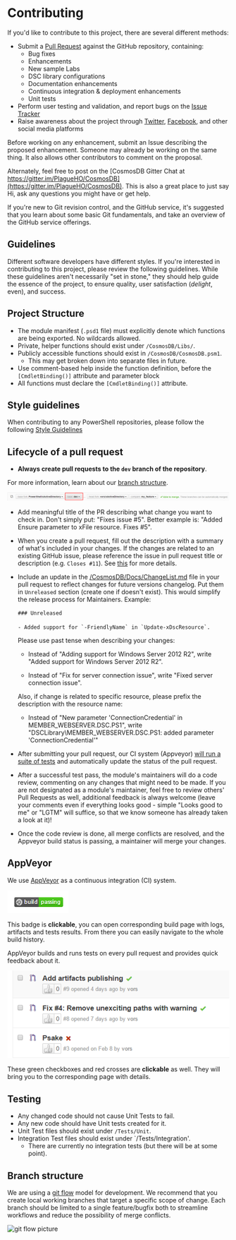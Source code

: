 # Contributing

If you'd like to contribute to this project, there are several different methods:

- Submit a [Pull Request](https://www.github.com/PlagueHO/CosmosDB/pulls) against the GitHub repository, containing:
  - Bug fixes
  - Enhancements
  - New sample Labs
  - DSC library configurations
  - Documentation enhancements
  - Continuous integration & deployment enhancements
  - Unit tests
- Perform user testing and validation, and report bugs on the [Issue Tracker](https://www.github.com/PlagueHO/CosmosDB/issues)
- Raise awareness about the project through [Twitter](https://twitter.com/#PowerShell), [Facebook](https://facebook.com), and other social media platforms

Before working on any enhancement, submit an Issue describing the proposed enhancement. Someone may already be working on the same thing. It also allows other contributors to comment on the proposal.

Alternately, feel free to post on the [CosmosDB Gitter Chat at https://gitter.im/PlagueHO/CosmosDB](https://gitter.im/PlagueHO/CosmosDB). This is also a great place to just say Hi, ask any questions you might have or get help.

If you're new to Git revision control, and the GitHub service, it's suggested that you learn about some basic Git fundamentals, and take an overview of the GitHub service offerings.

## Guidelines

Different software developers have different styles. If you're interested in contributing to this project, please review the following guidelines.
While these guidelines aren't necessarily "set in stone," they should help guide the essence of the project, to ensure quality, user satisfaction (*delight*, even), and success.

## Project Structure

- The module manifest (`.psd1` file) must explicitly denote which functions are being exported. No wildcards allowed.
- Private, helper functions should exist under `/CosmosDB/Libs/`.
- Publicly accessible functions should exist in `/CosmosDB/CosmosDB.psm1`.
  - This may get broken down into separate files in future.
- Use comment-based help inside the function definition, before the `[CmdletBinding()]` attribute and parameter block
- All functions must declare the `[CmdletBinding()]` attribute.

## Style guidelines

When contributing to any PowerShell repositories, please follow the following [Style Guidelines](/.github/STYLEGUIDELINES.md)

## Lifecycle of a pull request

- **Always create pull requests to the `dev` branch of the repository**.

For more information, learn about our [branch structure](#branch-structure).

![Github-PR-dev.png](Images/Github-PR-dev.png)

- Add meaningful title of the PR describing what change you want to check in. Don't simply put: "Fixes issue #5". Better example is: "Added Ensure parameter to xFile resource. Fixes #5".

- When you create a pull request, fill out the description with a summary of what's included in your changes.
  If the changes are related to an existing GitHub issue, please reference the issue in pull request title or description (e.g. ```Closes #11```). See [this](https://help.github.com/articles/closing-issues-via-commit-messages/) for more details.

- Include an update in the [/CosmosDB/Docs/ChangeList.md](/CosmosDB/Docs/ChangeList.md) file in your pull request to reflect changes for future versions changelog. Put them in `Unreleased` section (create one if doesn't exist). This would simplify the release process for Maintainers. Example:

  ```
  ### Unreleased

  - Added support for `-FriendlyName` in `Update-xDscResource`.
  ```

  Please use past tense when describing your changes:

  - Instead of "Adding support for Windows Server 2012 R2", write "Added support for Windows Server 2012 R2".

  - Instead of "Fix for server connection issue", write "Fixed server connection issue".

  Also, if change is related to specific resource, please prefix the description with the resource name:

  - Instead of "New parameter 'ConnectionCredential' in MEMBER_WEBSERVER.DSC.PS1", write "DSCLibrary\MEMBER_WEBSERVER.DSC.PS1: added parameter 'ConnectionCredential'"

- After submitting your pull request, our CI system (Appveyor) [will run a suite of tests](#appveyor) and automatically update the status of the pull request.
- After a successful test pass, the module's maintainers will do a code review, commenting on any changes that might need to be made. If you are not designated as a module's maintainer, feel free to review others' Pull Requests as well, additional feedback is always welcome (leave your comments even if everything looks good - simple "Looks good to me" or "LGTM" will suffice, so that we know someone has already taken a look at it)!
- Once the code review is done, all merge conflicts are resolved, and the Appveyor build status is passing, a maintainer will merge your changes.

## AppVeyor

We use [AppVeyor](http://www.appveyor.com/) as a continuous integration (CI) system.

![AppVeyor-Badge-Green.png](Images/AppVeyor-Badge-Green.png)

This badge is **clickable**, you can open corresponding build page with logs, artifacts and tests results.
From there you can easily navigate to the whole build history.

AppVeyor builds and runs tests on every pull request and provides quick feedback about it.

![AppVeyor-Github](Images/AppVeyor-Github.png)

These green checkboxes and red crosses are **clickable** as well.
They will bring you to the corresponding page with details.

## Testing

- Any changed code should not cause Unit Tests to fail.
- Any new code should have Unit tests created for it.
- Unit Test files should exist under `/Tests/Unit`.
- Integration Test files should exist under `/Tests/Integration'.
  - There are currently no integration tests (but there will be at some point).

## Branch structure

We are using a [git flow](http://nvie.com/posts/a-successful-git-branching-model/) model for development.
We recommend that you create local working branches that target a specific scope of change.
Each branch should be limited to a single feature/bugfix both to streamline workflows and reduce the possibility of merge conflicts.

![git flow picture](http://nvie.com/img/git-model@2x.png)
